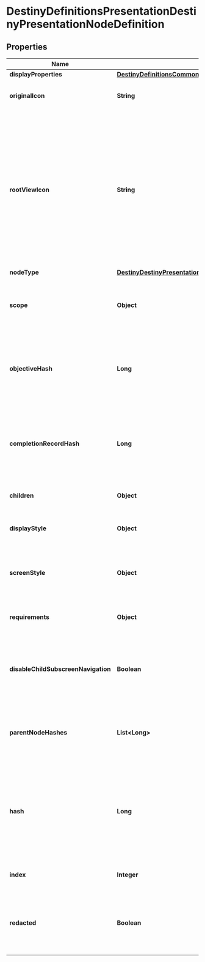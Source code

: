 
# DestinyDefinitionsPresentationDestinyPresentationNodeDefinition

## Properties
Name | Type | Description | Notes
------------ | ------------- | ------------- | -------------
**displayProperties** | [**DestinyDefinitionsCommonDestinyDisplayPropertiesDefinition**](DestinyDefinitionsCommonDestinyDisplayPropertiesDefinition.md) |  |  [optional]
**originalIcon** | **String** | The original icon for this presentation node, before we futzed with it. |  [optional]
**rootViewIcon** | **String** | Some presentation nodes are meant to be explicitly shown on the \&quot;root\&quot; or \&quot;entry\&quot; screens for the feature to which they are related. You should use this icon when showing them on such a view, if you have a similar \&quot;entry point\&quot; view in your UI. If you don&#39;t have a UI, then I guess it doesn&#39;t matter either way does it? |  [optional]
**nodeType** | [**DestinyDestinyPresentationNodeType**](DestinyDestinyPresentationNodeType.md) |  |  [optional]
**scope** | **Object** | Indicates whether this presentation node&#39;s state is determined on a per-character or on an account-wide basis. |  [optional]
**objectiveHash** | **Long** | If this presentation node shows a related objective (for instance, if it tracks the progress of its children), the objective being tracked is indicated here. |  [optional]
**completionRecordHash** | **Long** | If this presentation node has an associated \&quot;Record\&quot; that you can accomplish for completing its children, this is the identifier of that Record. |  [optional]
**children** | **Object** | The child entities contained by this presentation node. |  [optional]
**displayStyle** | **Object** | A hint for how to display this presentation node when it&#39;s shown in a list. |  [optional]
**screenStyle** | **Object** | A hint for how to display this presentation node when it&#39;s shown in its own detail screen. |  [optional]
**requirements** | **Object** | The requirements for being able to interact with this presentation node and its children. |  [optional]
**disableChildSubscreenNavigation** | **Boolean** | If this presentation node has children, but the game doesn&#39;t let you inspect the details of those children, that is indicated here. |  [optional]
**parentNodeHashes** | **List&lt;Long&gt;** | A quick reference to presentation nodes that have this node as a child. (presentation nodes can be parented under multiple parents) |  [optional]
**hash** | **Long** | The unique identifier for this entity. Guaranteed to be unique for the type of entity, but not globally.  When entities refer to each other in Destiny content, it is this hash that they are referring to. |  [optional]
**index** | **Integer** | The index of the entity as it was found in the investment tables. |  [optional]
**redacted** | **Boolean** | If this is true, then there is an entity with this identifier/type combination, but BNet is not yet allowed to show it. Sorry! |  [optional]



